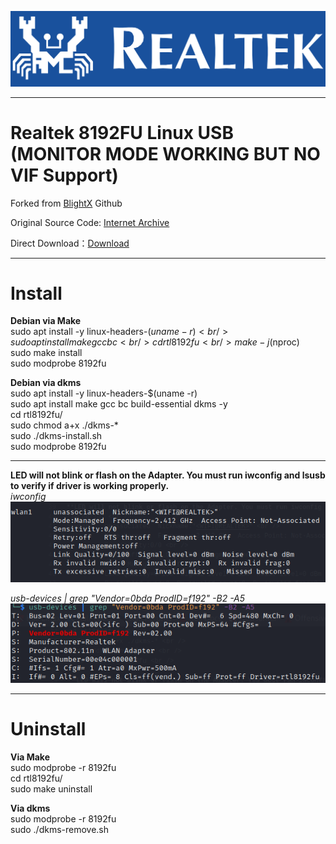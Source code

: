 ![logo](img/logo.png)
** **
# Realtek 8192FU Linux USB (MONITOR MODE WORKING BUT NO VIF Support)
Forked from [BlightX](https://github.com/BrightX) Github

Original Source Code: [Internet Archive](https://archive.org/details/realtek-8192fu)  <br />

Direct Download：[Download](https://ia801706.us.archive.org/zip_dir.php?path=/18/items/realtek-8192fu.zip) <br />
** **
# Install
**Debian via Make** <br />
sudo apt install -y linux-headers-$(uname -r) <br />
sudo apt install make gcc bc <br />
cd rtl8192fu <br />
make -j$(nproc) <br />
sudo make install <br />
sudo modprobe 8192fu <br />

**Debian via dkms** <br />
sudo apt install -y linux-headers-$(uname -r) <br />
sudo apt install make gcc bc build-essential dkms -y <br />
cd rtl8192fu/ <br />
sudo chmod a+x ./dkms-* <br />
sudo ./dkms-install.sh <br />
sudo modprobe 8192fu <br />

** **
**LED will not blink or flash on the Adapter. You must run iwconfig and lsusb to verify if driver is working properly.** <br />
*iwconfig* <br />
![iwconfig](img/iwconfig.png)

*usb-devices | grep "Vendor=0bda ProdID=f192" -B2 -A5* <br />
![usb](img/usb.png)
** ** 

# Uninstall
**Via Make** <br />
sudo modprobe -r 8192fu <br />
cd rtl8192fu/ <br />
sudo make uninstall <br />

**Via dkms** <br />
sudo modprobe -r 8192fu <br />
sudo ./dkms-remove.sh <br />

